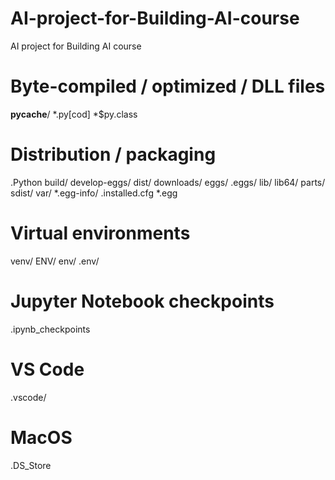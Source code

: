 # AI-project-for-Building-AI-course
AI project for Building AI course
# Byte-compiled / optimized / DLL files
__pycache__/
*.py[cod]
*$py.class

# Distribution / packaging
.Python
build/
develop-eggs/
dist/
downloads/
eggs/
.eggs/
lib/
lib64/
parts/
sdist/
var/
*.egg-info/
.installed.cfg
*.egg

# Virtual environments
venv/
ENV/
env/
.env/

# Jupyter Notebook checkpoints
.ipynb_checkpoints

# VS Code
.vscode/

# MacOS
.DS_Store
